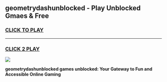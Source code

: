 
## geometrydashunblocked - Play Unblocked Gmaes & Free
<h3>
<a href="https://news.freeplayer.one?title=geometrydashunblocked&ref=23F">CLICK TO PLAY</a></h3>
<hr>

<h3>
<a href="https://news.freeplayer.one?title=geometrydashunblocked&ref=23F">CLICK 2 PLAY</a>
  
</h3>

<a href="https://news.freeplayer.one?title=geometrydashunblocked&ref=23F/"><img src="https://clearcache.store/games.png"></a>


**geometrydashunblocked games unblocked: Your Gateway to Fun and Accessible Online Gaming**
